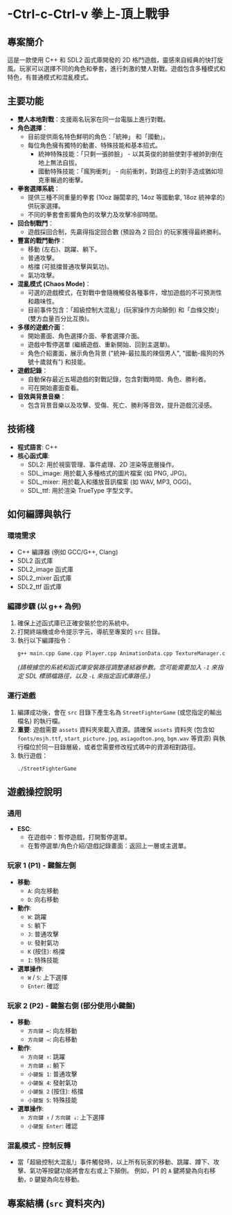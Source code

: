 # -Ctrl-c-Ctrl-v 拳上-頂上戰爭

## 專案簡介
這是一款使用 C++ 和 SDL2 函式庫開發的 2D 格鬥遊戲，靈感來自經典的快打旋風。玩家可以選擇不同的角色和拳套，進行刺激的雙人對戰。遊戲包含多種模式和特色，有普通模式和混亂模式。

## 主要功能
* **雙人本地對戰**：支援兩名玩家在同一台電腦上進行對戰。
* **角色選擇**：
    * 目前提供兩名特色鮮明的角色：「統神」 和「國動」。
    * 每位角色擁有獨特的動畫、特殊技能和基本招式。
        * 統神特殊技能：「只剩一張帥臉」 - 以其英俊的帥臉使對手被帥到倒在地上無法自拔。
        * 國動特殊技能：「瘋狗衝刺」 - 向前衝刺，對路徑上的對手造成猶如坦克車輾過的衝擊。
* **拳套選擇系統**：
    * 提供三種不同重量的拳套 (10oz 蹦闆拿的, 14oz 等國動拿, 18oz 統神拿的) 供玩家選擇。
    * 不同的拳套會影響角色的攻擊力及攻擊冷卻時間。
* **回合制戰鬥**：
    * 遊戲採回合制，先贏得指定回合數 (預設為 2 回合) 的玩家獲得最終勝利。
* **豐富的戰鬥動作**：
    * 移動 (左右)、跳躍、躺下。
    * 普通攻擊。
    * 格擋 (可抵擋普通攻擊與氣功)。
    * 氣功攻擊。
* **混亂模式 (Chaos Mode)**：
    * 可選的遊戲模式，在對戰中會隨機觸發各種事件，增加遊戲的不可預測性和趣味性。
    * 目前事件包含：「超級控制大混亂!」(玩家操作方向顛倒) 和「血條交換!」(雙方血量百分比互換)。
* **多樣的遊戲介面**：
    * 開始畫面、角色選擇介面、拳套選擇介面。
    * 遊戲中暫停選單 (繼續遊戲、重新開始、回到主選單)。
    * 角色介紹畫面，展示角色背景 ("統神-最拉風的辣個男人", "國動-瘋狗的外號十歲就有") 和技能。
* **遊戲記錄**：
    * 自動保存最近五場遊戲的對戰記錄，包含對戰時間、角色、勝利者。
    * 可在開始畫面查看。
* **音效與背景音樂**：
    * 包含背景音樂以及攻擊、受傷、死亡、勝利等音效，提升遊戲沉浸感。

## 技術棧
* **程式語言**: C++
* **核心函式庫**:
    * SDL2: 用於視窗管理、事件處理、2D 渲染等底層操作。
    * SDL_image: 用於載入多種格式的圖片檔案 (如 PNG, JPG)。
    * SDL_mixer: 用於載入和播放音訊檔案 (如 WAV, MP3, OGG)。
    * SDL_ttf: 用於渲染 TrueType 字型文字。

## 如何編譯與執行

### 環境需求
* C++ 編譯器 (例如 GCC/G++, Clang)
* SDL2 函式庫
* SDL2_image 函式庫
* SDL2_mixer 函式庫
* SDL2_ttf 函式庫

### 編譯步驟 (以 g++ 為例)
1.  確保上述函式庫已正確安裝於您的系統中。
2.  打開終端機或命令提示字元，導航至專案的 `src` 目錄。
3.  執行以下編譯指令：
    ```bash
    g++ main.cpp Game.cpp Player.cpp AnimationData.cpp TextureManager.cpp AudioManager.cpp -o StreetFighterGame -lSDL2 -lSDL2_image -lSDL2_mixer -lSDL2_ttf
    ```
    *(請根據您的系統和函式庫安裝路徑調整連結器參數。您可能需要加入 `-I` 來指定 SDL 標頭檔路徑，以及 `-L` 來指定函式庫路徑。)*

### 運行遊戲
1.  編譯成功後，會在 `src` 目錄下產生名為 `StreetFighterGame` (或您指定的輸出檔名) 的執行檔。
2.  **重要**: 遊戲需要 `assets` 資料夾來載入資源。請確保 `assets` 資料夾 (包含如 `fonts/msjh.ttf`, `start_picture.jpg`, `asiagodton.png`, `bgm.wav` 等資源) 與執行檔位於同一目錄層級，或者您需要修改程式碼中的資源相對路徑。
3.  執行遊戲：
    ```bash
    ./StreetFighterGame
    ```

## 遊戲操控說明

### 通用
* **ESC**:
    * 在遊戲中：暫停遊戲，打開暫停選單。
    * 在暫停選單/角色介紹/遊戲記錄畫面：返回上一層或主選單。

### 玩家 1 (P1) - 鍵盤左側
* **移動**:
    * `A`: 向左移動
    * `D`: 向右移動
* **動作**:
    * `W`: 跳躍
    * `S`: 躺下
    * `J`: 普通攻擊
    * `U`: 發射氣功
    * `K` (按住): 格擋
    * `I`: 特殊技能
* **選單操作**:
    * `W` / `S`: 上下選擇
    * `Enter`: 確認

### 玩家 2 (P2) - 鍵盤右側 (部分使用小鍵盤)
* **移動**:
    * `方向鍵 ←`: 向左移動
    * `方向鍵 →`: 向右移動
* **動作**:
    * `方向鍵 ↑`: 跳躍
    * `方向鍵 ↓`: 躺下
    * `小鍵盤 1`: 普通攻擊
    * `小鍵盤 4`: 發射氣功
    * `小鍵盤 2` (按住): 格擋
    * `小鍵盤 5`: 特殊技能
* **選單操作**:
    * `方向鍵 ↑` / `方向鍵 ↓`: 上下選擇
    * `小鍵盤 Enter`: 確認

### 混亂模式 - 控制反轉
* 當「超級控制大混亂!」事件觸發時，以上所有玩家的移動、跳躍、蹲下、攻擊、氣功等按鍵功能將會左右或上下顛倒。 例如，P1 的 `A` 鍵將變為向右移動，`D` 鍵變為向左移動。

## 專案結構 (`src` 資料夾內)

